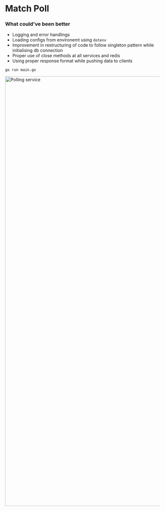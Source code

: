 # Match Poll

### What could've been better
* Logging and error handlings
* Loading configs from environemt using `dotenv`
* Improvement in restructuring of code to follow singleton pattern while initialising db connection 
* Proper use of close methods at all services and redis 
* Using proper response format while pushing data to clients

```go run main.go```

<img width="1394" alt="Polling service" src="https://github.com/user-attachments/assets/9b1b14e6-16fb-4010-ab29-9a356d0bd609">
